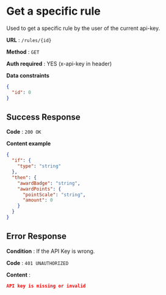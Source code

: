 # Get a specific rule

Used to get a specific rule by the user of the current api-key.

**URL** : `/rules/{id}`

**Method** : `GET`

**Auth required** : YES (x-api-key in header)

**Data constraints**

```json
{
  "id": 0
}
```

## Success Response

**Code** : `200 OK`

**Content example**

```json
{
  "if": {
    "type": "string"
  },
  "then": {
    "awardBadge": "string",
    "awardPoints": {
      "pointScale": "string",
      "amount": 0
    }
  }
}
```

## Error Response

**Condition** : If the API Key is wrong.

**Code** : `401 UNAUTHORIZED`

**Content** :

```json
API key is missing or invalid
```

